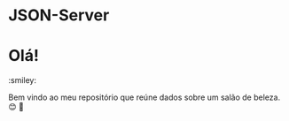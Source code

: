 # JSON-Server

<h1>Olá!</h1> :smiley:

Bem vindo ao meu repositório que reúne dados sobre um salão de beleza. :blush: :haircut:
